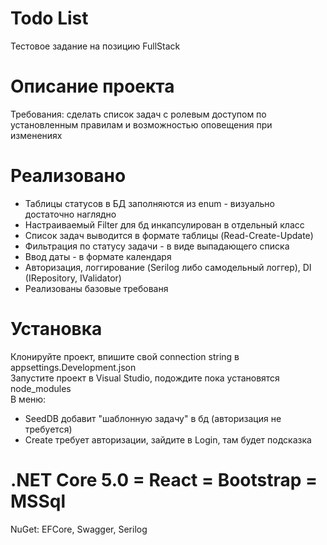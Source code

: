 # Todo List
Тестовое задание на позицию FullStack        
# Описание проекта
Требования: сделать список задач с ролевым доступом по установленным правилам и возможностью оповещения при изменениях     
# Реализовано
+ Таблицы статусов в БД заполняются из enum - визуально достаточно наглядно      
+ Настраиваемый Filter для бд инкапсулирован в отдельный класс        
+ Список задач выводится в формате таблицы (Read-Create-Update)     
+ Фильтрация по статусу задачи - в виде выпадающего списка                   
+ Ввод даты - в формате календаря       
+ Авторизация, логгирование (Serilog либо самодельный логгер), DI (IRepository, IValidator)      	
+ Реализованы базовые требованя        
# Установка
Клонируйте проект, впишите свой connection string в appsettings.Development.json    
Запустите проект в Visual Studio, подождите пока установятся node_modules      
В меню: 
+ SeedDB добавит "шаблонную задачу" в бд (авторизация не требуется)      
+ Create требует авторизации, зайдите в Login, там будет подсказка      	
# .NET Core 5.0 = React = Bootstrap = MSSql   
NuGet: EFCore, Swagger, Serilog    

